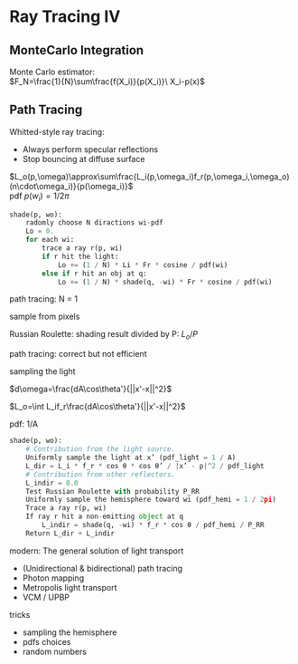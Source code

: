 # Ray Tracing IV

## MonteCarlo Integration

Monte Carlo estimator:  
$F_N=\frac{1}{N}\sum\frac{f(X_i)}{p(X_i)}\ X_i-p(x)$

## Path Tracing

Whitted-style ray tracing:

- Always perform specular reflections
- Stop bouncing at diffuse surface

$L_o(p,\omega)\approx\sum\frac{L_i(p,\omega_i)f_r(p,\omega_i,\omega_o)(n\cdot\omega_i)}{p(\omega_i)}$  
pdf $p(w_i)=1/2\pi$

```python
shade(p, wo):
    radomly choose N diractions wi-pdf
    Lo = 0.
    for each wi:
        trace a ray r(p, wi)
        if r hit the light:
            Lo += (1 / N) * Li * Fr * cosine / pdf(wi)
        else if r hit an obj at q:
            Lo += (1 / N) * shade(q, -wi) * Fr * cosine / pdf(wi)
```

path tracing: N = 1

sample from pixels

Russian Roulette: shading result divided by P: $L_o/P$

path tracing: correct but not efficient

sampling the light

$d\omega=\frac{dA\cos\theta'}{||x'-x||^2}$

$L_o=\int L_if_r\frac{dA\cos\theta'}{||x'-x||^2}$

pdf: 1/A

```python
shade(p, wo):
    # Contribution from the light source.
    Uniformly sample the light at x’ (pdf_light = 1 / A)
    L_dir = L_i * f_r * cos θ * cos θ’ / |x’ - p|^2 / pdf_light 
    # Contribution from other reflectors.
    L_indir = 0.0
    Test Russian Roulette with probability P_RR
    Uniformly sample the hemisphere toward wi (pdf_hemi = 1 / 2pi)
    Trace a ray r(p, wi)
    If ray r hit a non-emitting object at q
        L_indir = shade(q, -wi) * f_r * cos θ / pdf_hemi / P_RR
    Return L_dir + L_indir
```

modern: The general solution of light transport

- (Unidirectional & bidirectional) path tracing
- Photon mapping
- Metropolis light transport
- VCM / UPBP

tricks

- sampling the hemisphere
- pdfs choices
- random numbers
